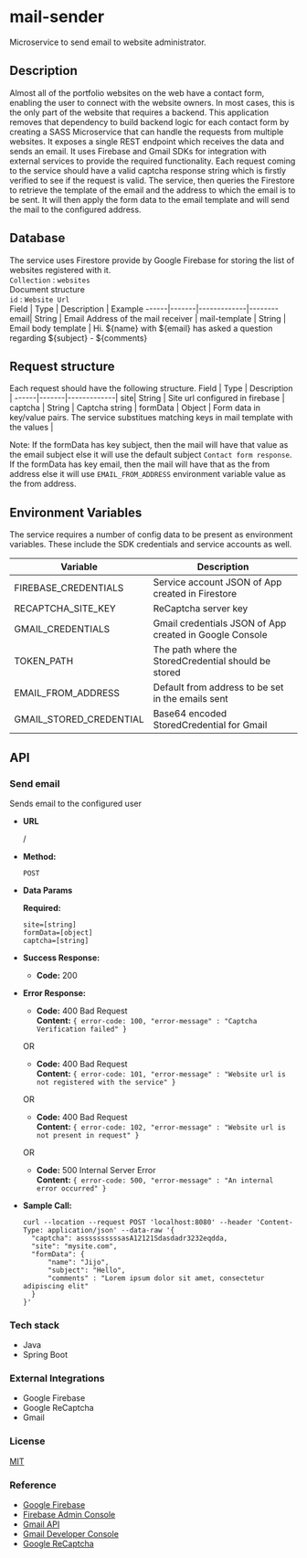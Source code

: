 # mail-sender
Microservice to send email to website administrator.  

## Description  
Almost all of the portfolio websites on the web have a contact form, enabling the user to connect with the website owners. In most cases, this is the only part of the website that requires a backend. This application removes that dependency to build backend logic for each contact form by creating a SASS Microservice that can handle the requests from multiple websites. It exposes a single REST endpoint which receives the data and sends an email. It uses Firebase and Gmail SDKs for integration with external services to provide the required functionality. Each request coming to the service should have a valid captcha response string which is firstly verified to see if the request is valid. The service, then queries the Firestore to retrieve the template of the email and the address to which the email is to be sent. It will then apply the form data to the email template and will send the mail to the configured address.

## Database
The service uses Firestore provide by Google Firebase for storing the list of websites registered with it.  
`Collection` : `websites`  
Document structure  
`id` : `Website Url`  
Field | Type  | Description | Example
------|-------|-------------|--------
email| String | Email Address of the mail receiver |
mail-template | String | Email body template | Hi. ${name} with ${email} has asked a question regarding ${subject} - ${comments}

## Request structure  
Each request should have the following structure.
Field | Type  | Description |
------|-------|-------------|
site| String | Site url configured in firebase |
captcha | String | Captcha string |
formData | Object | Form data in key/value pairs. The service substitues matching keys in mail template with the values |

Note: If the formData has key subject, then the mail will have that value as the email subject else it will use the default subject `Contact form response`. If the formData has key email, then the mail will have that as the from address else it will use `EMAIL_FROM_ADDRESS` environment variable value as the from address.

## Environment Variables
The service requires a number of config data to be present as environment variables. These include the SDK credentials and service accounts as well.  

Variable | Description |
------|-------------|
FIREBASE_CREDENTIALS | Service account JSON of App created in Firestore |
RECAPTCHA_SITE_KEY | ReCaptcha server key |
GMAIL_CREDENTIALS | Gmail credentials JSON of App created in Google Console |
TOKEN_PATH | The path where the StoredCredential should be stored |
EMAIL_FROM_ADDRESS | Default from address to be set in the emails sent |
GMAIL_STORED_CREDENTIAL | Base64 encoded StoredCredential for Gmail |

## API
### Send email

Sends email to the configured user

* **URL**

  /

* **Method:**

  `POST`
  
* **Data Params**

  **Required:**
 
   `site=[string]`  
   `formData=[object]`  
   `captcha=[string]`

* **Success Response:**

  * **Code:** 200 <br />
 
* **Error Response:**
  * **Code:** 400 Bad Request <br />
    **Content:** `{ error-code: 100, "error-message" : "Captcha Verification failed" }`
  
  OR
  
  * **Code:** 400 Bad Request <br />
    **Content:** `{ error-code: 101, "error-message" : "Website url is not registered with the service" }`
    
  OR
  
  * **Code:** 400 Bad Request <br />
    **Content:** `{ error-code: 102, "error-message" : "Website url is not present in request" }`

  OR

  * **Code:** 500 Internal Server Error <br />
    **Content:** `{ error-code: 500, "error-message" : "An internal error occurred" }`

* **Sample Call:**

  ```
  curl --location --request POST 'localhost:8080' --header 'Content-Type: application/json' --data-raw '{
    "captcha": assssssssssasA12121Sdasdadr3232eqdda,
    "site": "mysite.com",
    "formData": {
        "name": "Jijo",
        "subject": "Hello",
        "comments" : "Lorem ipsum dolor sit amet, consectetur adipiscing elit"
    }
  }'
  ```
   

### Tech stack
* Java
* Spring Boot

### External Integrations
* Google Firebase
* Google ReCaptcha
* Gmail

### License
[MIT](https://github.com/jijojames18/mail-sender/blob/master/LICENSE)

### Reference
* [Google Firebase](https://firebase.google.com/docs/admin/setup#java)
* [Firebase Admin Console](https://console.firebase.google.com/)
* [Gmail API](https://developers.google.com/gmail/api/quickstart/java)
* [Gmail Developer Console](https://console.developers.google.com)
* [Google ReCaptcha](https://developers.google.com/recaptcha/docs/verify)
